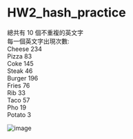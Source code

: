 # HW2_hash_practice

總共有 10 個不重複的英文字<br>
每一個英文字出現次數:<br>
Cheese 234<br>
Pizza 83<br>
Coke 145<br>
Steak 46<br>
Burger 196<br>
Fries 76<br>
Rib 33<br>
Taco 57<br>
Pho 19<br>
Potato 3<br>

![image](https://github.com/Yangtzuchieh/HW2_hash_practice/assets/161815485/d0b09f64-934b-46ff-ac13-db20c6f6e717)

